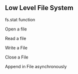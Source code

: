 
## Low Level File System

fs.stat function 

Open a file

Read a file

Write a File

Close a File

Append in File asynchronously

